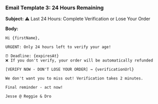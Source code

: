 ### Email Template 3: 24 Hours Remaining

**Subject:** ⚠️ Last 24 Hours: Complete Verification or Lose Your Order

**Body:**

```
Hi {firstName},

URGENT: Only 24 hours left to verify your age!

⏰ Deadline: {expiresAt}
❌ If you don't verify, your order will be automatically refunded

[VERIFY NOW - DON'T LOSE YOUR ORDER] → {verificationUrl}

We don't want you to miss out! Verification takes 2 minutes.

Final reminder - act now!

Jesse @ Reggie & Dro
```
